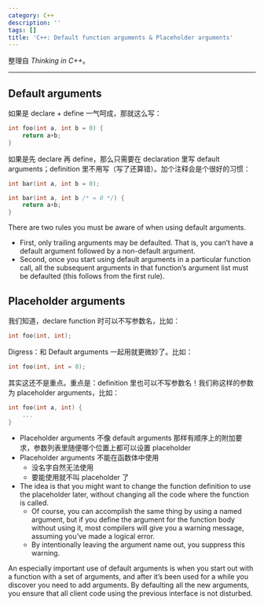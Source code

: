 ```yaml
---
category: C++
description: ''
tags: []
title: 'C++: Default function arguments & Placeholder arguments'
---
```


整理自 _Thinking in C++_。

-----

## Default arguments

如果是 declare + define 一气呵成，那就这么写：

```cpp
int foo(int a, int b = 0) {
	return a+b;
}
```

如果是先 declare 再 define，那么只需要在 declaration 里写 default arguments；definition 里不用写（写了还算错）。加个注释会是个很好的习惯：

```cpp
int bar(int a, int b = 0);

int bar(int a, int b /* = 0 */) {
	return a+b;
}
```

There are two rules you must be aware of when using default arguments. 

* First, only trailing arguments may be defaulted. That is, you can’t have a default argument followed by a non-default argument. 
* Second, once you start using default arguments in a particular function call, all the subsequent arguments in that function’s argument list must be defaulted (this follows from the first rule).

## Placeholder arguments

我们知道，declare function 时可以不写参数名，比如：

```cpp
int foo(int, int);
```

Digress：和 Default arguments 一起用就更微妙了。比如：

```cpp
int foo(int, int = 0);
```

其实这还不是重点。重点是：definition 里也可以不写参数名！我们称这样的参数为 placeholder arguments，比如：

```cpp
int foo(int a, int) {
	...
}
```

* Placeholder arguments 不像 default arguments 那样有顺序上的附加要求，参数列表里随便哪个位置上都可以设置 placeholder
* Placeholder arguments 不能在函数体中使用
	* 没名字自然无法使用
	* 要能使用就不叫 placeholder 了
* The idea is that you might want to change the function definition to use the placeholder later, without changing all the code where the function is called. 
	* Of course, you can accomplish the same thing by using a named argument, but if you define the argument for the function body without using it, most compilers will give you a warning message, assuming you’ve made a logical error. 
	* By intentionally leaving the argument name out, you suppress this warning.
	
An especially important use of default arguments is when you start out with a function with a set of arguments, and after it’s been used for a while you discover you need to add arguments. By defaulting all the new arguments, you ensure that all client code using the previous interface is not disturbed.